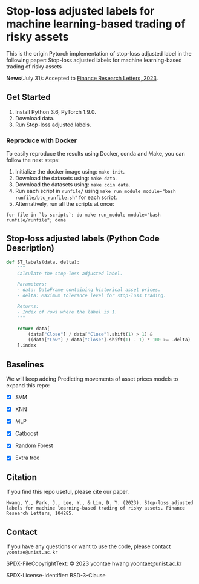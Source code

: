 # Stop-loss adjusted labels for machine learning-based trading of risky assets

This is the origin Pytorch implementation of stop-loss adjusted label in the following paper: Stop-loss adjusted labels for machine learning-based trading of risky assets


**News**(July 31):  Accepted to [Finance Research Letters, 2023](https://www.sciencedirect.com/journal/finance-research-letters).
 


## Get Started

1. Install Python 3.6, PyTorch 1.9.0.
2. Download data.
3. Run Stop-loss adjusted labels.

### Reproduce with Docker

To easily reproduce the results using Docker, conda and Make,  you can follow the next steps:
1. Initialize the docker image using: `make init`. 
2. Download the datasets using: `make data`.
3. Download the datasets using: `make coin data`.
4. Run each script in `runfile/` using `make run_module module="bash runfile/btc_runfile.sh"` for each script.
5. Alternatively, run all the scripts at once:
```
for file in `ls scripts`; do make run_module module="bash runfile/runfile"; done
```

## Stop-loss adjusted labels (Python Code Description)

```python
def ST_labels(data, delta):
    """
    Calculate the stop-loss adjusted label.

    Parameters:
    - data: DataFrame containing historical asset prices.
    - delta: Maximum tolerance level for stop-loss trading.

    Returns:
    - Index of rows where the label is 1.
    """

    return data[
        (data["Close"] / data["Close"].shift(1) > 1) & 
        ((data["Low"] / data["Close"].shift(1) - 1) * 100 >= -delta)
    ].index
```


## Baselines

We will keep adding Predicting movements of asset prices models to expand this repo:

- [x] SVM
- [x] KNN
- [x] MLP
- [x] Catboost
- [x] Random Forest
- [x] Extra tree


## Citation

If you find this repo useful, please cite our paper. 

```
Hwang, Y., Park, J., Lee, Y., & Lim, D. Y. (2023). Stop-loss adjusted labels for machine learning-based trading of risky assets. Finance Research Letters, 104285.
```

## Contact

If you have any questions or want to use the code, please contact `yoontae@unist.ac.kr`

SPDX-FileCopyrightText: © 2023 yoontae hwang <yoontae@unist.ac.kr>

SPDX-License-Identifier: BSD-3-Clause
